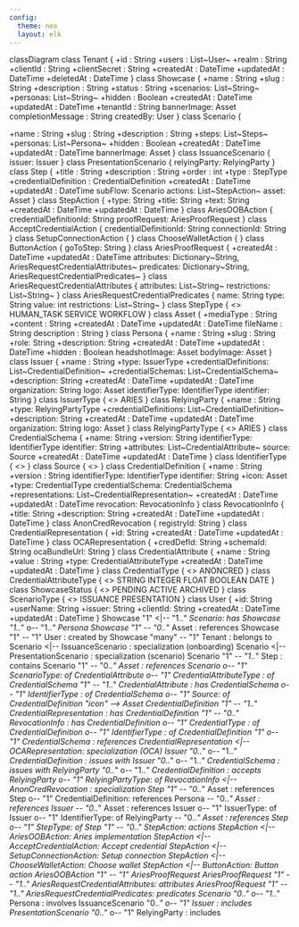 ```yaml
---
config:
  theme: neo
  layout: elk
---
```

classDiagram
class Tenant {
+id : String
+users : List~User~
+realm : String
+clientId : String
+clientSecret : String
+createdAt : DateTime
+updatedAt : DateTime
+deletedAt : DateTime
}
class Showcase {
+name : String
+slug : String
+description : String
+status : String
+scenarios: List~String~
+personas: List~String~
+hidden : Boolean
+createdAt : DateTime
+updatedAt : DateTime
+tenantId : String
bannerImage: Asset
completionMessage : String
createdBy: User
}
class Scenario {
<!-- Scenarios is a collection of workflows -->
+name : String
+slug : String
+description : String
+steps: List~Steps~
+personas: List~Persona~
+hidden : Boolean
+createdAt : DateTime
+updatedAt : DateTime
bannerImage: Asset
}
class IssuanceScenario {
issuer: Issuer
}
class PresentationScenario {
relyingParty: RelyingParty
}
class Step {
+title : String
+description : String
+order : int
+type : StepType
+credentialDefinition : CredentialDefinition
+createdAt : DateTime
+updatedAt : DateTime
subFlow: Scenario
actions: List~StepAction~
asset: Asset
}
class StepAction {
+type: String
+title: String
+text: String
+createdAt : DateTime
+updatedAt : DateTime
}
class AriesOOBAction {
credentialDefinitionId: String
proofRequest: AriesProofRequest
}
class AcceptCredentialAction {
credentialDefinitionId: String
connectionId: String
}
class SetupConnectionAction {
}
class ChooseWalletAction {
}
class ButtonAction {
goToStep: String
}
class AriesProofRequest {
+createdAt : DateTime
+updatedAt : DateTime
attributes: Dictionary~String, AriesRequestCredentialAttributes~
predicates: Dictionary~String, AriesRequestCredentialPredicates~
}
class AriesRequestCredentialAttributes {
attributes: List~String~
restrictions: List~String~
}
class AriesRequestCredentialPredicates {
name: String
type: String
value: int
restrictions: List~String~
}
class StepType {
<<enumeration>>
HUMAN_TASK
SERVICE
WORKFLOW
}
class Asset {
+mediaType : String
+content : String
+createdAt : DateTime
+updatedAt : DateTime
fileName : String
description : String
}
class Persona {
+name : String
+slug : String
+role: String
+description: String
+createdAt : DateTime
+updatedAt : DateTime
+hidden : Boolean
headshotImage: Asset
bodyImage: Asset
}
class Issuer {
+name : String
+type: IssuerType
+credentialDefinitions: List~CredentialDefinition~
+credentialSchemas: List~CredentialSchema~
+description: String
+createdAt : DateTime
+updatedAt : DateTime
organization: String
logo: Asset
identifierType: IdentifierType
identifier: String
}
class IssuerType {
<<enumeration>>
ARIES
}
class RelyingParty {
+name : String
+type: RelyingPartyType
+credentialDefinitions: List~CredentialDefinition~
+description: String
+createdAt : DateTime
+updatedAt : DateTime
organization: String
logo: Asset
}
class RelyingPartyType {
<<enumeration>>
ARIES
}
class CredentialSchema {
+name: String
+version: String
identifierType: IdentifierType
identifier: String
+attributes: List~CredentialAttribute~
source: Source
+createdAt : DateTime
+updatedAt : DateTime
}
class IdentifierType {
<<enumeration>>
}
class Source {
<<enumeration>>
}
class CredentialDefinition {
+name : String
+version : String
identifierType: IdentifierType
identifier: String
+icon: Asset
+type: CredentialType
credentialSchema: CredentialSchema
+representations: List~CredentialRepresentation~
+createdAt : DateTime
+updatedAt : DateTime
revocation: RevocationInfo
}
class RevocationInfo {
+title: String
+description: String
+createdAt : DateTime
+updatedAt : DateTime
}
class AnonCredRevocation {
registryId: String
}
class CredentialRepresentation {
+id: String
+createdAt : DateTime
+updatedAt : DateTime
}
class OCARepresentation {
+credDefId: String
+schemaId: String
ocaBundleUrl: String
}
class CredentialAttribute {
+name : String
+value : String
+type: CredentialAttributeType
+createdAt : DateTime
+updatedAt : DateTime
}
class CredentialType {
<<enumeration>>
ANONCRED
}
class CredentialAttributeType {
<<enumeration>>
STRING
INTEGER
FLOAT
BOOLEAN
DATE
}
class ShowcaseStatus {
<<enumeration>>
PENDING
ACTIVE
ARCHIVED
}
class ScenarioType {
<<enumeration>>
ISSUANCE
PRESENTATION
}
class User {
+id: String
+userName: String
+issuer: String
+clientId: String
+createdAt : DateTime
+updatedAt : DateTime
}
Showcase "1" <|-- "1..*" Scenario: has
Showcase "1..*" o-- "1..*" Persona
Showcase "1" -- "0..*" Asset : references
Showcase "1" -- "1" User : created by
Showcase "many" -- "1" Tenant : belongs to
Scenario <|-- IssuanceScenario : specialization (onboarding)
Scenario <|-- PresentationScenario : specialization (scenario)
Scenario "1" *-- "1..*" Step : contains
Scenario "1" -- "0..*" Asset : references
Scenario o-- "1" ScenarioType: of
CredentialAttribute  o-- "1" CredentialAttributeType : of
CredentialSchema "1" *-- "1..*" CredentialAttribute : has
CredentialSchema o-- "1" IdentifierType : of
CredentialSchema o-- "1" Source: of
CredentialDefinition "icon" --> Asset
CredentialDefinition "1" *-- "1..*" CredentialRepresentation : has
CredentialDefinition "1" *-- "0..*" RevocationInfo : has
CredentialDefinition  o-- "1" CredentialType : of
CredentialDefinition o-- "1" IdentifierType : of
CredentialDefinition "1" o-- "1" CredentialSchema : references
CredentialRepresentation <|-- OCARepresentation: specialization (OCA)
Issuer "0..*" o-- "1..*" CredentialDefinition : issues with
Issuer "0..*" o-- "1..*" CredentialSchema : issues with
RelyingParty "0..*" o-- "1..*" CredentialDefinition : accepts
RelyingParty o-- "1" RelyingPartyType: of
RevocationInfo <|-- AnonCredRevocation : specialization
Step "1" -- "0..*" Asset : references
Step o-- "1" CredentialDefinition: references
Persona -- "0..*" Asset : references
Issuer -- "0..*" Asset : references
Issuer o-- "1" IssuerType: of
Issuer o-- "1" IdentifierType: of
RelyingParty -- "0..*" Asset : references
Step o-- "1" StepType: of
Step "1" *-- "0..*" StepAction: actions
StepAction <|-- AriesOOBAction: Aries implementation
StepAction <|-- AcceptCredentialAction: Accept credential
StepAction <|-- SetupConnectionAction: Setup connection
StepAction <|-- ChooseWalletAction: Choose wallet
StepAction <|-- ButtonAction: Button action
AriesOOBAction "1" *-- "1" AriesProofRequest
AriesProofRequest "1" *-- "1..*" AriesRequestCredentialAttributes: attributes
AriesProofRequest "1" *-- "1..*" AriesRequestCredentialPredicates: predicates
Scenario "0..*" o-- "1..*" Persona : involves
IssuanceScenario "0..*" o-- "1" Issuer : includes
PresentationScenario "0..*" o-- "1" RelyingParty : includes
